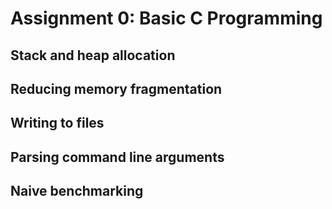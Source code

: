 # Assignment 0: Basic C Programming

## Stack and heap allocation

## Reducing memory fragmentation

## Writing to files

## Parsing command line arguments

## Naive benchmarking